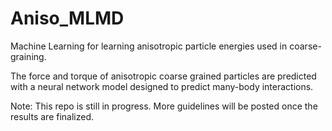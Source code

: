 # Aniso_MLMD

Machine Learning for learning anisotropic particle energies used in coarse-graining.

The force and torque of anisotropic coarse grained particles are predicted with a neural network model designed to predict many-body interactions.

Note: This repo is still in progress. More guidelines will be posted once the results are finalized.
